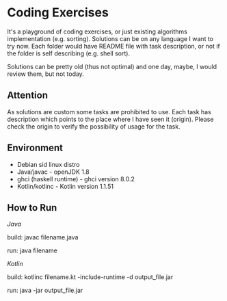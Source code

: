 # Coding Exercises

It's a playground of coding exercises, or just existing algorithms 
implementation (e.g. sorting). Solutions can be on
any language I want to try now. Each folder would have README file
with task description, or not if the folder is self describing 
(e.g. shell sort).

Solutions can be pretty old (thus not optimal) and one day, maybe, I would
review them, but not today.

## Attention

As solutions are custom some tasks are prohibited to use. Each task has
description which points to the place where I have seen it (origin).
Please check the origin to verify the possibility of usage for the task.

## Environment

* Debian sid linux distro
* Java/javac - openJDK 1.8
* ghci (haskell runtime) - ghci version 8.0.2
* Kotlin/kotlinc - Kotlin version 1.1.51

## How to Run

_Java_

build: javac filename.java

run: java filename

_Kotlin_

build: kotlinc filename.kt -include-runtime -d output\_file.jar

run: java -jar output\_file.jar
